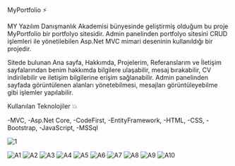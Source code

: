 MyPortfolio ⚡

MY Yazılım Danışmanlık Akademisi bünyesinde geliştirmiş olduğum bu proje MyPortfolio bir portfolyo sitesidir. Admin panelinden portfolyo sitesini CRUD işlemleri ile yönetilebilen Asp.Net MVC mimari deseninin kullanıldığı bir projedir.

Sitede bulunan Ana sayfa, Hakkımda, Projelerim, Referanslarım ve İletişim sayfalarından benim hakkımda bilgilere ulaşabilir, mesaj bırakabilir, CV indirilebilir ve iletişim bilgilerine erişim sağlanabilir. Admin panelinden sayfada görüntülenen alanları yönetebilmesi, mesajları görüntüleyebilme gibi işlemler yapılabilir. 

Kullanılan Teknolojiler 💥

-MVC,
-Asp.Net Core,
-CodeFirst,
-EntityFramework,
-HTML,
-CSS,
-Bootstrap,
-JavaScript,
-MSSql


![1](https://github.com/user-attachments/assets/019a9c0d-6bf5-4a66-a45b-27d01cbbf11f)

![A1](https://github.com/user-attachments/assets/4cd83e2e-cbd2-4fe7-a3f7-be522b18a617)
![A2](https://github.com/user-attachments/assets/4e9c8c30-30b9-4fda-959d-343b5bdc1187)
![A3](https://github.com/user-attachments/assets/a2c5d677-fc3d-406b-8077-e4a3292c16c2)
![A4](https://github.com/user-attachments/assets/c46c2975-3581-40ae-8168-0ef77ada19c0)
![A5](https://github.com/user-attachments/assets/02b9b96a-111d-412f-84b1-5b204e1684b4)
![A6](https://github.com/user-attachments/assets/a3f79c74-de9a-4cc3-9da4-fd18067590e3)
![A7](https://github.com/user-attachments/assets/07837c2c-8154-46b9-92f9-3fbb59441cd6)
![A8](https://github.com/user-attachments/assets/907dbeae-0c47-445e-951e-acaba96df583)
![A9](https://github.com/user-attachments/assets/8c82eb74-a88d-47ab-969f-cf91d846f0d6)
![A10](https://github.com/user-attachments/assets/07b92c59-b2db-4afe-b87f-db12a0920abe)

